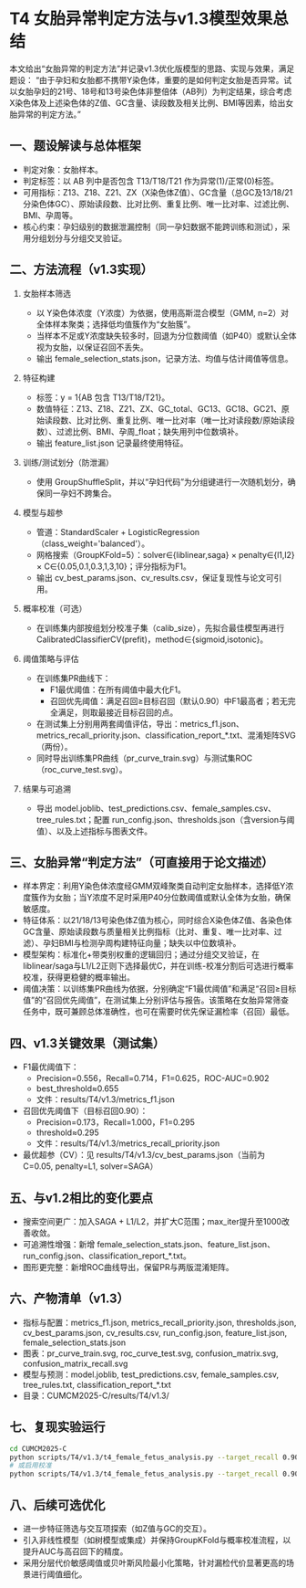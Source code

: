 # T4 女胎异常判定方法与v1.3模型效果总结

本文给出“女胎异常的判定方法”并记录v1.3优化版模型的思路、实现与效果，满足题设：
“由于孕妇和女胎都不携带Y染色体，重要的是如何判定女胎是否异常。试以女胎孕妇的21号、18号和13号染色体非整倍体（AB列）为判定结果，综合考虑X染色体及上述染色体的Z值、GC含量、读段数及相关比例、BMI等因素，给出女胎异常的判定方法。”

## 一、题设解读与总体框架
- 判定对象：女胎样本。
- 判定标签：以 AB 列中是否包含 T13/T18/T21 作为异常(1)/正常(0)标签。
- 可用指标：Z13、Z18、Z21、ZX（X染色体Z值）、GC含量（总GC及13/18/21分染色体GC）、原始读段数、比对比例、重复比例、唯一比对率、过滤比例、BMI、孕周等。
- 核心约束：孕妇级别的数据泄漏控制（同一孕妇数据不能跨训练和测试），采用分组划分与分组交叉验证。

## 二、方法流程（v1.3实现）
1. 女胎样本筛选
   - 以 Y染色体浓度（Y浓度）为依据，使用高斯混合模型（GMM, n=2）对全体样本聚类；选择低均值簇作为“女胎簇”。
   - 当样本不足或Y浓度缺失较多时，回退为分位数阈值（如P40）或默认全体视为女胎，以保证召回不丢失。
   - 输出 female_selection_stats.json，记录方法、均值与估计阈值等信息。

2. 特征构建
   - 标签：y = 1{AB 包含 T13/T18/T21}。
   - 数值特征：Z13、Z18、Z21、ZX、GC_total、GC13、GC18、GC21、原始读段数、比对比例、重复比例、唯一比对率（唯一比对读段数/原始读段数）、过滤比例、BMI、孕周_float；缺失用列中位数填补。
   - 输出 feature_list.json 记录最终使用特征。

3. 训练/测试划分（防泄漏）
   - 使用 GroupShuffleSplit，并以“孕妇代码”为分组键进行一次随机划分，确保同一孕妇不跨集合。

4. 模型与超参
   - 管道：StandardScaler + LogisticRegression（class_weight='balanced'）。
   - 网格搜索（GroupKFold=5）：solver∈{liblinear,saga} × penalty∈{l1,l2} × C∈{0.05,0.1,0.3,1,3,10}；评分指标为F1。
   - 输出 cv_best_params.json、cv_results.csv，保证复现性与论文可引用。
   
5. 概率校准（可选）
   - 在训练集内部按组划分校准子集（calib_size），先拟合最佳模型再进行CalibratedClassifierCV(prefit)，method∈{sigmoid,isotonic}。

6. 阈值策略与评估
   - 在训练集PR曲线下：
     - F1最优阈值：在所有阈值中最大化F1。
     - 召回优先阈值：满足召回≥目标召回（默认0.90）中F1最高者；若无完全满足，则取最接近目标召回的点。
   - 在测试集上分别用两套阈值评估，导出：metrics_f1.json、metrics_recall_priority.json、classification_report_*.txt、混淆矩阵SVG（两份）。
   - 同时导出训练集PR曲线（pr_curve_train.svg）与测试集ROC（roc_curve_test.svg）。

7. 结果与可追溯
   - 导出 model.joblib、test_predictions.csv、female_samples.csv、tree_rules.txt；配置 run_config.json、thresholds.json（含version与阈值）、以及上述指标与图表文件。

## 三、女胎异常“判定方法”（可直接用于论文描述）
- 样本界定：利用Y染色体浓度经GMM双峰聚类自动判定女胎样本，选择低Y浓度簇作为女胎；当Y浓度不足时采用P40分位数阈值或默认全体为女胎，确保敏感度。
- 特征体系：以21/18/13号染色体Z值为核心，同时综合X染色体Z值、各染色体GC含量、原始读段数与质量相关比例指标（比对、重复、唯一比对率、过滤）、孕妇BMI与检测孕周构建特征向量；缺失以中位数填补。
- 模型架构：标准化+带类别权重的逻辑回归；通过分组交叉验证，在liblinear/saga与L1/L2正则下选择最优C，并在训练-校准分割后可选进行概率校准，获得更稳健的概率输出。
- 阈值决策：以训练集PR曲线为依据，分别确定“F1最优阈值”和满足“召回≥目标值”的“召回优先阈值”，在测试集上分别评估与报告。该策略在女胎异常筛查任务中，既可兼顾总体准确性，也可在需要时优先保证漏检率（召回）最低。

## 四、v1.3关键效果（测试集）
- F1最优阈值下：
  - Precision=0.556，Recall=0.714，F1=0.625，ROC-AUC=0.902
  - best_threshold≈0.655
  - 文件：results/T4/v1.3/metrics_f1.json
- 召回优先阈值下（目标召回0.90）：
  - Precision=0.173，Recall=1.000，F1=0.295
  - threshold≈0.295
  - 文件：results/T4/v1.3/metrics_recall_priority.json
- 最优超参（CV）：见 results/T4/v1.3/cv_best_params.json（当前为 C=0.05, penalty=L1, solver=SAGA）

## 五、与v1.2相比的变化要点
- 搜索空间更广：加入SAGA + L1/L2，并扩大C范围；max_iter提升至1000改善收敛。
- 可追溯性增强：新增 female_selection_stats.json、feature_list.json、run_config.json、classification_report_*.txt。
- 图形更完整：新增ROC曲线导出，保留PR与两版混淆矩阵。

## 六、产物清单（v1.3）
- 指标与配置：metrics_f1.json, metrics_recall_priority.json, thresholds.json, cv_best_params.json, cv_results.csv, run_config.json, feature_list.json, female_selection_stats.json
- 图表：pr_curve_train.svg, roc_curve_test.svg, confusion_matrix.svg, confusion_matrix_recall.svg
- 模型与预测：model.joblib, test_predictions.csv, female_samples.csv, tree_rules.txt, classification_report_*.txt
- 目录：CUMCM2025-C/results/T4/v1.3/

## 七、复现实验运行
```bash
cd CUMCM2025-C
python scripts/T4/v1.3/t4_female_fetus_analysis.py --target_recall 0.90 --test_size 0.2 --seed 42
# 或启用校准
python scripts/T4/v1.3/t4_female_fetus_analysis.py --target_recall 0.90 --test_size 0.2 --seed 42 --calibrate --calib_size 0.2 --calib_method sigmoid
```

## 八、后续可选优化
- 进一步特征筛选与交互项探索（如Z值与GC的交互）。
- 引入非线性模型（如树模型或集成）并保持GroupKFold与概率校准流程，以提升AUC与高召回下的精度。
- 采用分层代价敏感阈值或贝叶斯风险最小化策略，针对漏检代价显著更高的场景进行阈值细化。